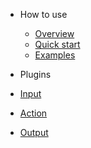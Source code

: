 - How to use
  - [Overview](/)
  - [Quick start](/GetStarted)
  - [Examples](/ex/)

- Plugins
 - [Input](/plugin/input/)
 - [Action](/plugin/action/)
 - [Output](/plugin/output/)